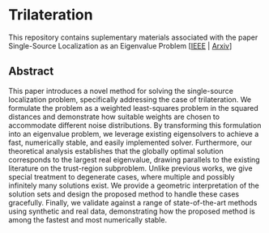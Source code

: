 # Trilateration
This repository contains suplementary materials associated with the paper Single-Source Localization as an Eigenvalue Problem [[IEEE](https://ieeexplore.ieee.org/document/10848354) | [Arxiv](https://arxiv.org/abs/2502.18135)]

## Abstract
This paper introduces a novel method for solving the single-source localization problem, specifically addressing the case of trilateration. We formulate the problem as a weighted least-squares problem in the squared distances and demonstrate how suitable weights are chosen to accommodate different noise distributions. By transforming this formulation into an eigenvalue problem, we leverage existing eigensolvers to achieve a fast, numerically stable, and easily implemented solver. Furthermore, our theoretical analysis establishes that the globally optimal solution corresponds to the largest real eigenvalue, drawing parallels to the existing literature on the trust-region subproblem. Unlike previous works, we give special treatment to degenerate cases, where multiple and possibly infinitely many solutions exist. We provide a geometric interpretation of the solution sets and design the proposed method to handle these cases gracefully. Finally, we validate against a range of state-of-the-art methods using synthetic and real data, demonstrating how the proposed method is among the fastest and most numerically stable.
